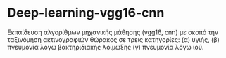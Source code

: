 # Deep-learning-vgg16-cnn
Εκπαίδευση αλγορίθμων μηχανικής μάθησης (vgg16, cnn) με σκοπό την ταξινόμηση ακτινογραφιών θώρακος σε τρεις κατηγορίες: (α) υγιής, (β) πνευμονία λόγω βακτηριδιακής λοίμωξης (γ) πνευμονία λόγω ιού.
